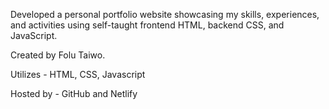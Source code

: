 Developed a personal portfolio website showcasing my skills, experiences, and activities using self-taught frontend HTML, backend CSS, and JavaScript.

Created by Folu Taiwo.

Utilizes - HTML, CSS, Javascript

Hosted by - GitHub and Netlify
